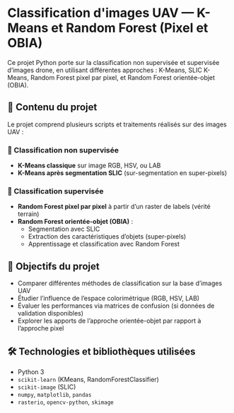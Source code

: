 # Classification d'images UAV — K-Means et Random Forest (Pixel et OBIA)

Ce projet Python porte sur la classification non supervisée et supervisée d’images drone, en utilisant différentes approches : K-Means, SLIC K-Means, Random Forest pixel par pixel, et Random Forest orientée-objet (OBIA).

## 📂 Contenu du projet

Le projet comprend plusieurs scripts et traitements réalisés sur des images UAV :

### 🔹 Classification non supervisée
- **K-Means classique** sur image RGB, HSV, ou LAB
- **K-Means après segmentation SLIC** (sur-segmentation en super-pixels)

### 🔹 Classification supervisée
- **Random Forest pixel par pixel** à partir d’un raster de labels (vérité terrain)
- **Random Forest orientée-objet (OBIA)** :
  - Segmentation avec SLIC
  - Extraction des caractéristiques d’objets (super-pixels)
  - Apprentissage et classification avec Random Forest

## 🧪 Objectifs du projet

- Comparer différentes méthodes de classification sur la base d’images UAV
- Étudier l’influence de l’espace colorimétrique (RGB, HSV, LAB)
- Évaluer les performances via matrices de confusion (si données de validation disponibles)
- Explorer les apports de l’approche orientée-objet par rapport à l’approche pixel

## 🛠️ Technologies et bibliothèques utilisées

- Python 3
- `scikit-learn` (KMeans, RandomForestClassifier)
- `scikit-image` (SLIC)
- `numpy`, `matplotlib`, `pandas`
- `rasterio`, `opencv-python`, `skimage`

